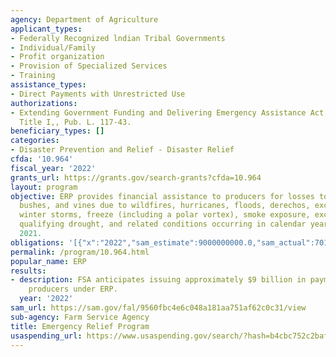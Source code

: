 ```yaml
---
agency: Department of Agriculture
applicant_types:
- Federally Recognized lndian Tribal Governments
- Individual/Family
- Profit organization
- Provision of Specialized Services
- Training
assistance_types:
- Direct Payments with Unrestricted Use
authorizations:
- Extending Government Funding and Delivering Emergency Assistance Act, Division B,
  Title I,, Pub. L. 117-43.
beneficiary_types: []
categories:
- Disaster Prevention and Relief - Disaster Relief
cfda: '10.964'
fiscal_year: '2022'
grants_url: https://grants.gov/search-grants?cfda=10.964
layout: program
objective: ERP provides financial assistance to producers for losses to crops, trees,
  bushes, and vines due to wildfires, hurricanes, floods, derechos, excessive heat,
  winter storms, freeze (including a polar vortex), smoke exposure, excessive moisture,
  qualifying drought, and related conditions occurring in calendar years 2020 and
  2021.
obligations: '[{"x":"2022","sam_estimate":9000000000.0,"sam_actual":7017383537.0,"usa_spending_actual":191871.41},{"x":"2023","sam_estimate":650000000.0,"sam_actual":0.0,"usa_spending_actual":5679.68},{"x":"2024","sam_estimate":250000000.0,"sam_actual":0.0,"usa_spending_actual":1778.84}]'
permalink: /program/10.964.html
popular_name: ERP
results:
- description: FSA anticipates issuing approximately $9 billion in payments to eligible
    producers under ERP.
  year: '2022'
sam_url: https://sam.gov/fal/9560fbc4e6c048a181aa751af62c0c31/view
sub-agency: Farm Service Agency
title: Emergency Relief Program
usaspending_url: https://www.usaspending.gov/search/?hash=b4cbc752c2baf9695a138ba5c5b49404
---
```

